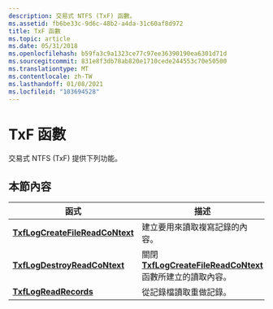 ```yaml
---
description: 交易式 NTFS (TxF) 函數。
ms.assetid: fb6be33c-9d6c-48b2-a4da-31c60af8d972
title: TxF 函數
ms.topic: article
ms.date: 05/31/2018
ms.openlocfilehash: b59fa3c9a1323ce77c97ee36390190ea6301d71d
ms.sourcegitcommit: 831e8f3db78ab820e1710cede244553c70e50500
ms.translationtype: MT
ms.contentlocale: zh-TW
ms.lasthandoff: 01/08/2021
ms.locfileid: "103694528"
---
```

# <a name="txf-functions"></a>TxF 函數

交易式 NTFS (TxF) 提供下列功能。

## <a name="in-this-section"></a>本節內容



| 函式                                                                      | 描述                                                                                                                  |
|-------------------------------------------------------------------------------|------------------------------------------------------------------------------------------------------------------------------|
| [**TxfLogCreateFileReadCoNtext**](/windows/desktop/api/TxfW32/nf-txfw32-txflogcreatefilereadcontext)<br/> | 建立要用來讀取複寫記錄的內容。<br/>                                                         |
| [**TxfLogDestroyReadCoNtext**](/windows/desktop/api/TxfW32/nf-txfw32-txflogdestroyreadcontext)<br/>       | 關閉 [**TxfLogCreateFileReadCoNtext**](/windows/desktop/api/TxfW32/nf-txfw32-txflogcreatefilereadcontext) 函數所建立的讀取內容。<br/> |
| [**TxfLogReadRecords**](/windows/desktop/api/TxfW32/nf-txfw32-txflogreadrecords)<br/>                     | 從記錄檔讀取重做記錄。<br/>                                                                              |



 

 

 




